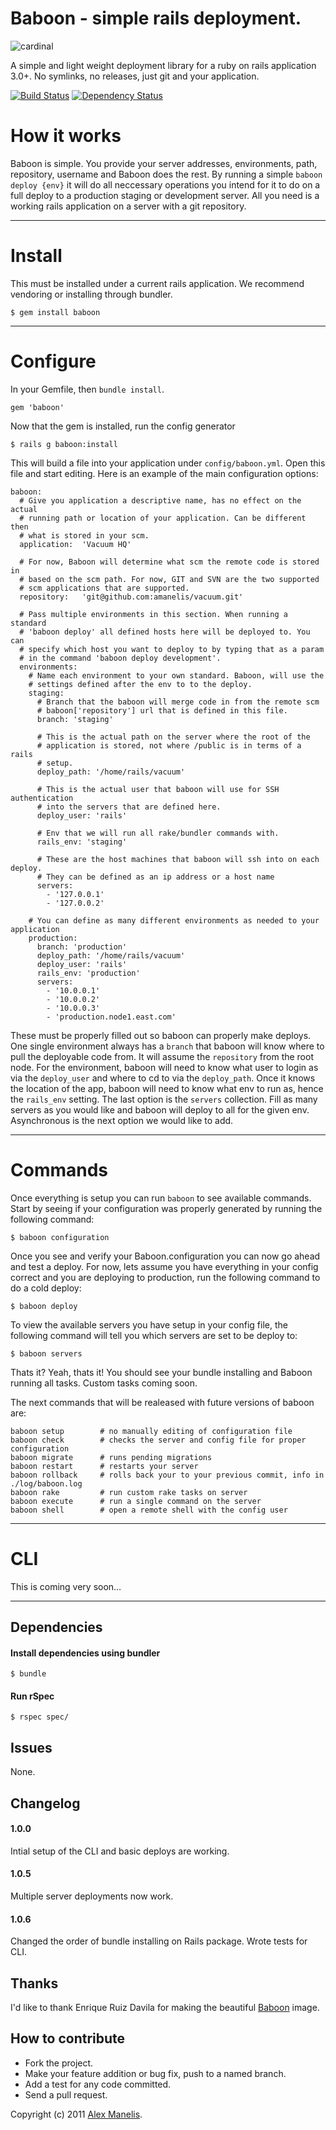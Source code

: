 # Baboon - simple rails deployment.
![cardinal](https://alexweb.s3.amazonaws.com/baboon.png)

A simple and light weight deployment library for a ruby on rails application 3.0+. No symlinks, no releases, just git and your application. 

[![Build Status](https://secure.travis-ci.org/amanelis/baboon.png)](http://travis-ci.org/amanelis/baboon)
[![Dependency Status](https://gemnasium.com/amanelis/baboon.png)](https://gemnasium.com/amanelis/baboon)


# How it works
Baboon is simple. You provide your server addresses, environments, path, repository, username and Baboon does the rest. By running a simple `baboon deploy {env}` it will do all neccessary operations you intend for it to do on a full deploy to a production staging or development server. All you need is a working rails application on a server with a git repository.

---
# Install
This must be installed under a current rails application. We recommend vendoring or installing through bundler.

	$ gem install baboon

---
# Configure

In your Gemfile, then `bundle install`.

	gem 'baboon'
	
Now that the gem is installed, run the config generator

	$ rails g baboon:install

This will build a file into your application under `config/baboon.yml`. Open this file and start editing. Here is an example of the main configuration options:

	baboon:
	  # Give you application a descriptive name, has no effect on the actual
	  # running path or location of your application. Can be different then
	  # what is stored in your scm.
	  application:  'Vacuum HQ'
	
	  # For now, Baboon will determine what scm the remote code is stored in
	  # based on the scm path. For now, GIT and SVN are the two supported 
	  # scm applications that are supported.
	  repository:   'git@github.com:amanelis/vacuum.git'
	
	  # Pass multiple environments in this section. When running a standard
	  # 'baboon deploy' all defined hosts here will be deployed to. You can
	  # specify which host you want to deploy to by typing that as a param
	  # in the command 'baboon deploy development'.
	  environments:
	    # Name each environment to your own standard. Baboon, will use the 
	    # settings defined after the env to to the deploy.
	    staging:
	      # Branch that the baboon will merge code in from the remote scm
	      # baboon['repository'] url that is defined in this file.
	      branch: 'staging'
	
	      # This is the actual path on the server where the root of the 
	      # application is stored, not where /public is in terms of a rails
	      # setup.
	      deploy_path: '/home/rails/vacuum'
	 
	      # This is the actual user that baboon will use for SSH authentication
	      # into the servers that are defined here. 
	      deploy_user: 'rails'
	
	      # Env that we will run all rake/bundler commands with.
	      rails_env: 'staging'
	
	      # These are the host machines that baboon will ssh into on each deploy.
	      # They can be defined as an ip address or a host name
	      servers:
	        - '127.0.0.1'
	        - '127.0.0.2'
	          
	    # You can define as many different environments as needed to your application
	    production:
	      branch: 'production'
	      deploy_path: '/home/rails/vacuum'
	      deploy_user: 'rails'
	      rails_env: 'production'
	      servers:
	        - '10.0.0.1'
	        - '10.0.0.2'
	        - '10.0.0.3'
	        - 'production.node1.east.com'
	
These must be properly filled out so baboon can properly make deploys. One single environment always has a `branch` that baboon will know where to pull the deployable code from. It will assume the `repository` from the root node. For the environment, baboon will need to know what user to login as via the `deploy_user` and where to cd to via the `deploy_path`. Once it knows the location of the app, baboon will need to know what env to run as, hence the `rails_env` setting. The last option is the `servers` collection. Fill as many servers as you would like and baboon will deploy to all for the given env. Asynchronous is the next option we would like to add.

---
# Commands
Once everything is setup you can run `baboon` to see available commands. Start by seeing if your configuration was properly generated by running the following command:

	$ baboon configuration
	
Once you see and verify your Baboon.configuration you can now go ahead and test a deploy. For now, lets assume you have everything in your config correct and you are deploying to production, run the following command to do a cold deploy:

	$ baboon deploy
	
To view the available servers you have setup in your config file, the following command will tell you which servers are set to be deploy to:

	$ baboon servers
	
Thats it? Yeah, thats it! You should see your bundle installing and Baboon running all tasks. Custom tasks coming soon.

The next commands that will be realeased with future versions of baboon are:

  	baboon setup    	# no manually editing of configuration file
	baboon check 		# checks the server and config file for proper configuration
	baboon migrate 		# runs pending migrations
	baboon restart 		# restarts your server
	baboon rollback 	# rolls back your to your previous commit, info in ./log/baboon.log
	baboon rake 		# run custom rake tasks on server
	baboon execute 		# run a single command on the server
	baboon shell	 	# open a remote shell with the config user

---
# CLI

This is coming very soon…


---
## Dependencies
#### Install dependencies using bundler  
    $ bundle
  
#### Run rSpec  
    $ rspec spec/

## Issues
  None.

## Changelog
#### 1.0.0
Intial setup of the CLI and basic deploys are working.

#### 1.0.5
Multiple server deployments now work.

#### 1.0.6
Changed the order of bundle installing on Rails package. Wrote tests for CLI.

## Thanks
I'd like to thank Enrique Ruiz Davila for making the beautiful [Baboon](http://www.behance.net/davila) image. 

## How to contribute
 
* Fork the project.
* Make your feature addition or bug fix, push to a named branch.
* Add a test for any code committed.
* Send a pull request.

Copyright (c) 2011 [Alex Manelis](http://twitter.com/amanelis). 
